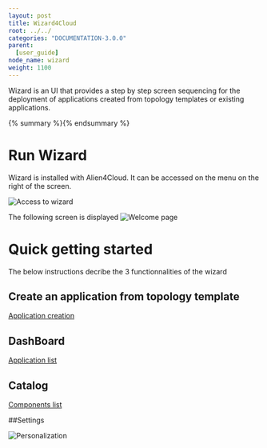 ```yaml
---
layout: post
title: Wizard4Cloud
root: ../../
categories: "DOCUMENTATION-3.0.0"
parent:
  [user_guide]
node_name: wizard
weight: 1100
---
```


Wizard is an UI that provides a step by step screen sequencing for the deployment of applications created from topology templates or existing applications.

{% summary %}{% endsummary %}

# Run Wizard
Wizard is installed with Alien4Cloud.
It can be accessed on the menu on the right of the screen.

![Access to wizard](../../images/3.0.0/user_guide/wizard/wizard_access.png)

The following screen is displayed
![Welcome page](../../images/3.0.0/user_guide/wizard/welcomepage.png)


# Quick getting started
The below instructions decribe the 3 functionnalities of the wizard

## Create an application from topology template

[Application creation](#/documentation/3.0.0/user_guide/wizard_application_wizard.html)

## DashBoard

[Application list](#/documentation/3.0.0/user_guide/wizard_dashboard.html)

## Catalog

[Components list](#/documentation/3.0.0/user_guide/wizard_catalog.html)

##Settings

![Personalization](../../images/3.0.0/user_guide/wizard/settings.png)

